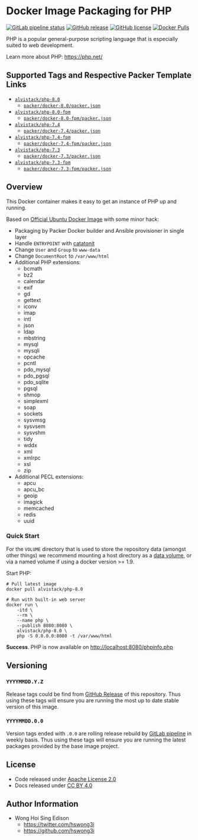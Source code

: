 # Docker Image Packaging for PHP

[![GitLab pipeline status](https://img.shields.io/gitlab/pipeline/alvistack/docker-php/master)](https://gitlab.com/alvistack/docker-php/-/pipelines)
[![GitHub release](https://img.shields.io/github/release/alvistack/docker-php.svg)](https://github.com/alvistack/docker-php/releases)
[![GitHub license](https://img.shields.io/github/license/alvistack/docker-php.svg)](https://github.com/alvistack/docker-php/blob/master/LICENSE)
[![Docker Pulls](https://img.shields.io/docker/pulls/alvistack/php-8.0.svg)](https://hub.docker.com/r/alvistack/php-8.0)

PHP is a popular general-purpose scripting language that is especially suited to web development.

Learn more about PHP: <https://php.net/>

## Supported Tags and Respective Packer Template Links

  - [`alvistack/php-8.0`](https://hub.docker.com/r/alvistack/php-8.0)
      - [`packer/docker-8.0/packer.json`](https://github.com/alvistack/docker-php/blob/master/packer/docker-8.0/packer.json)
  - [`alvistack/php-8.0-fpm`](https://hub.docker.com/r/alvistack/php-8.0-fpm)
      - [`packer/docker-8.0-fpm/packer.json`](https://github.com/alvistack/docker-php/blob/master/packer/docker-8.0-fpm/packer.json)
  - [`alvistack/php-7.4`](https://hub.docker.com/r/alvistack/php-7.4)
      - [`packer/docker-7.4/packer.json`](https://github.com/alvistack/docker-php/blob/master/packer/docker-7.4/packer.json)
  - [`alvistack/php-7.4-fpm`](https://hub.docker.com/r/alvistack/php-7.4-fpm)
      - [`packer/docker-7.4-fpm/packer.json`](https://github.com/alvistack/docker-php/blob/master/packer/docker-7.4-fpm/packer.json)
  - [`alvistack/php-7.3`](https://hub.docker.com/r/alvistack/php-7.3)
      - [`packer/docker-7.3/packer.json`](https://github.com/alvistack/docker-php/blob/master/packer/docker-7.3/packer.json)
  - [`alvistack/php-7.3-fpm`](https://hub.docker.com/r/alvistack/php-7.3-fpm)
      - [`packer/docker-7.3-fpm/packer.json`](https://github.com/alvistack/docker-php/blob/master/packer/docker-7.3-fpm/packer.json)

## Overview

This Docker container makes it easy to get an instance of PHP up and running.

Based on [Official Ubuntu Docker Image](https://hub.docker.com/_/ubuntu/) with some minor hack:

  - Packaging by Packer Docker builder and Ansible provisioner in single layer
  - Handle `ENTRYPOINT` with [catatonit](https://github.com/openSUSE/catatonit)
  - Change `User` and `Group` to `www-data`
  - Change `DocumentRoot` to `/var/www/html`
  - Additional PHP extensions:
      - bcmath
      - bz2
      - calendar
      - exif
      - gd
      - gettext
      - iconv
      - imap
      - intl
      - json
      - ldap
      - mbstring
      - mysql
      - mysqli
      - opcache
      - pcntl
      - pdo\_mysql
      - pdo\_pgsql
      - pdo\_sqlite
      - pgsql
      - shmop
      - simplexml
      - soap
      - sockets
      - sysvmsg
      - sysvsem
      - sysvshm
      - tidy
      - wddx
      - xml
      - xmlrpc
      - xsl
      - zip
  - Additional PECL extensions:
      - apcu
      - apcu\_bc
      - geoip
      - imagick
      - memcached
      - redis
      - uuid

### Quick Start

For the `VOLUME` directory that is used to store the repository data (amongst other things) we recommend mounting a host directory as a [data volume](https://docs.docker.com/engine/tutorials/dockervolumes/#/data-volumes), or via a named volume if using a docker version \>= 1.9.

Start PHP:

    # Pull latest image
    docker pull alvistack/php-8.0
    
    # Run with built-in web server
    docker run \
        -itd \
        --rm \
        --name php \
        --publish 8080:8080 \
        alvistack/php-8.0 \
        php -S 0.0.0.0:8080 -t /var/www/html

**Success**. PHP is now available on <http://localhost:8080/phpinfo.php>

## Versioning

### `YYYYMMDD.Y.Z`

Release tags could be find from [GitHub Release](https://github.com/alvistack/docker-php/releases) of this repository. Thus using these tags will ensure you are running the most up to date stable version of this image.

### `YYYYMMDD.0.0`

Version tags ended with `.0.0` are rolling release rebuild by [GitLab pipeline](https://gitlab.com/alvistack/docker-php/-/pipelines) in weekly basis. Thus using these tags will ensure you are running the latest packages provided by the base image project.

## License

  - Code released under [Apache License 2.0](LICENSE)
  - Docs released under [CC BY 4.0](http://creativecommons.org/licenses/by/4.0/)

## Author Information

  - Wong Hoi Sing Edison
      - <https://twitter.com/hswong3i>
      - <https://github.com/hswong3i>
